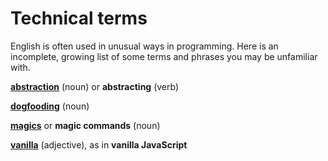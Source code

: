 # Technical terms

English is often used in unusual ways in programming. Here is an incomplete, growing list of some terms and phrases you may be unfamiliar with.

**[abstraction](https://en.wikipedia.org/wiki/Abstraction_(computer_science))** (noun) or **abstracting** (verb)

**[dogfooding](https://en.wikipedia.org/wiki/Eating_your_own_dog_food)** (noun)

**[magics](https://problemsolvingwithpython.com/02-Jupyter-Notebooks/02.06-Magic-Commands/)** or **magic commands** (noun)

**[vanilla](https://en.wikipedia.org/wiki/Vanilla_software)** (adjective), as in **vanilla JavaScript**

